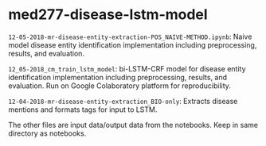 # med277-disease-lstm-model

`12-05-2018-mr-disease-entity-extraction-POS_NAIVE-METHOD.ipynb`: Naive model disease entity identification implementation including preprocessing, results, and evaluation.

`12_05-2018_cm_train_lstm_model`: bi-LSTM-CRF model for disease entity identification implementation including preprocessing, results, and evaluation. Run on Google Colaboratory platform for reproducibility.

`12-04-2018-mr-disease-entity-extraction_BIO-only`: Extracts disease mentions and formats tags for input to LSTM.

The other files are input data/output data from the notebooks. Keep in same directory as notebooks.
